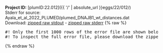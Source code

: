 **Project ID:** [plumID:22.012]({{ '/' | absolute_url }}eggs/22/012/)  
Stderr for source:  Ayala_et_al_2022_PLUMED/plumed_DNAJB1_wt_distances.dat   
Download: [zipped raw stdout](plumed_DNAJB1_wt_distances.dat.plumed_master.stdout.txt.zip) - [zipped raw stderr](plumed_DNAJB1_wt_distances.dat.plumed_master.stderr.txt.zip) 
{% raw %}
<pre>
#! Only the first 1000 rows of the error file are shown below
#! To inspect the full error file, please download the zipped raw stderr file above
</pre>
{% endraw %}
